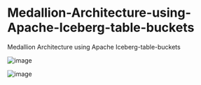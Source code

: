 # Medallion-Architecture-using-Apache-Iceberg-table-buckets
Medallion Architecture using Apache Iceberg-table-buckets

![image](https://github.com/user-attachments/assets/593fcb29-8a6e-4a91-b5ae-dfe45842b089)

![image](https://github.com/user-attachments/assets/b1e6228d-cfc0-4d6d-9782-c5742ccbc5c4)
